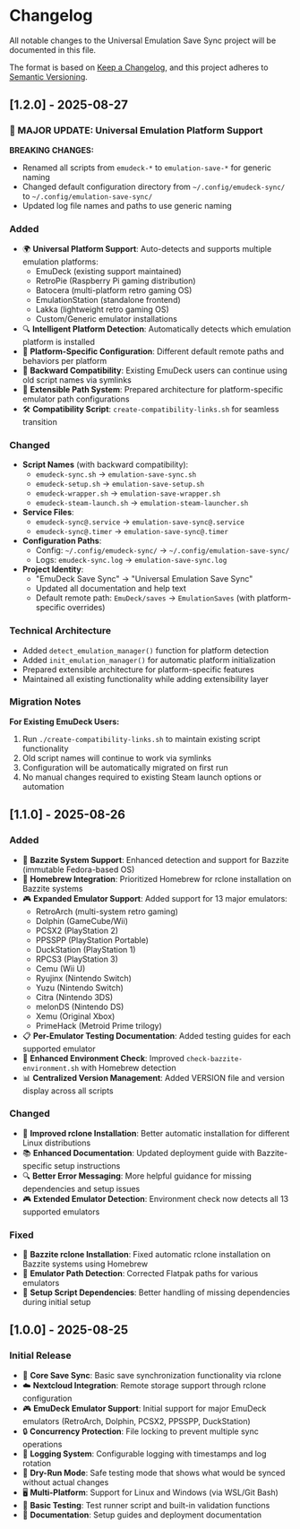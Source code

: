 # Changelog

All notable changes to the Universal Emulation Save Sync project will be documented in this file.

The format is based on [Keep a Changelog](https://keepachangelog.com/en/1.0.0/),
and this project adheres to [Semantic Versioning](https://semver.org/spec/v2.0.0.html).

## [1.2.0] - 2025-08-27

### 🎯 MAJOR UPDATE: Universal Emulation Platform Support

**BREAKING CHANGES:**
- Renamed all scripts from `emudeck-*` to `emulation-save-*` for generic naming
- Changed default configuration directory from `~/.config/emudeck-sync/` to `~/.config/emulation-save-sync/`
- Updated log file names and paths to use generic naming

### Added
- 🌍 **Universal Platform Support**: Auto-detects and supports multiple emulation platforms:
  - EmuDeck (existing support maintained)
  - RetroPie (Raspberry Pi gaming distribution)
  - Batocera (multi-platform retro gaming OS)
  - EmulationStation (standalone frontend)
  - Lakka (lightweight retro gaming OS)
  - Custom/Generic emulator installations
- 🔍 **Intelligent Platform Detection**: Automatically detects which emulation platform is installed
- 🎯 **Platform-Specific Configuration**: Different default remote paths and behaviors per platform
- 🔄 **Backward Compatibility**: Existing EmuDeck users can continue using old script names via symlinks
- 📁 **Extensible Path System**: Prepared architecture for platform-specific emulator path configurations
- 🛠️ **Compatibility Script**: `create-compatibility-links.sh` for seamless transition

### Changed
- **Script Names** (with backward compatibility):
  - `emudeck-sync.sh` → `emulation-save-sync.sh`
  - `emudeck-setup.sh` → `emulation-save-setup.sh`
  - `emudeck-wrapper.sh` → `emulation-save-wrapper.sh`
  - `emudeck-steam-launch.sh` → `emulation-steam-launcher.sh`
- **Service Files**:
  - `emudeck-sync@.service` → `emulation-save-sync@.service`
  - `emudeck-sync@.timer` → `emulation-save-sync@.timer`
- **Configuration Paths**:
  - Config: `~/.config/emudeck-sync/` → `~/.config/emulation-save-sync/`
  - Logs: `emudeck-sync.log` → `emulation-save-sync.log`
- **Project Identity**: 
  - "EmuDeck Save Sync" → "Universal Emulation Save Sync"
  - Updated all documentation and help text
  - Default remote path: `EmuDeck/saves` → `EmulationSaves` (with platform-specific overrides)

### Technical Architecture
- Added `detect_emulation_manager()` function for platform detection
- Added `init_emulation_manager()` for automatic platform initialization
- Prepared extensible architecture for platform-specific features
- Maintained all existing functionality while adding extensibility layer

### Migration Notes
**For Existing EmuDeck Users:**
1. Run `./create-compatibility-links.sh` to maintain existing script functionality
2. Old script names will continue to work via symlinks
3. Configuration will be automatically migrated on first run
4. No manual changes required to existing Steam launch options or automation

## [1.1.0] - 2025-08-26

### Added
- 🐧 **Bazzite System Support**: Enhanced detection and support for Bazzite (immutable Fedora-based OS)
- 🍺 **Homebrew Integration**: Prioritized Homebrew for rclone installation on Bazzite systems  
- 🎮 **Expanded Emulator Support**: Added support for 13 major emulators:
  - RetroArch (multi-system retro gaming)
  - Dolphin (GameCube/Wii)
  - PCSX2 (PlayStation 2) 
  - PPSSPP (PlayStation Portable)
  - DuckStation (PlayStation 1)
  - RPCS3 (PlayStation 3)
  - Cemu (Wii U)
  - Ryujinx (Nintendo Switch)
  - Yuzu (Nintendo Switch)
  - Citra (Nintendo 3DS)
  - melonDS (Nintendo DS)
  - Xemu (Original Xbox)
  - PrimeHack (Metroid Prime trilogy)
- 📋 **Per-Emulator Testing Documentation**: Added testing guides for each supported emulator
- 🔧 **Enhanced Environment Check**: Improved `check-bazzite-environment.sh` with Homebrew detection
- 📊 **Centralized Version Management**: Added VERSION file and version display across all scripts

### Changed  
- 🔧 **Improved rclone Installation**: Better automatic installation for different Linux distributions
- 📚 **Enhanced Documentation**: Updated deployment guide with Bazzite-specific setup instructions
- 🔍 **Better Error Messaging**: More helpful guidance for missing dependencies and setup issues
- 🎮 **Extended Emulator Detection**: Environment check now detects all 13 supported emulators

### Fixed
- 🐧 **Bazzite rclone Installation**: Fixed automatic rclone installation on Bazzite systems using Homebrew
- 📁 **Emulator Path Detection**: Corrected Flatpak paths for various emulators
- 🔧 **Setup Script Dependencies**: Better handling of missing dependencies during initial setup

## [1.0.0] - 2025-08-25

### Initial Release
- 🔄 **Core Save Sync**: Basic save synchronization functionality via rclone
- ☁️ **Nextcloud Integration**: Remote storage support through rclone configuration
- 🎮 **EmuDeck Emulator Support**: Initial support for major EmuDeck emulators (RetroArch, Dolphin, PCSX2, PPSSPP, DuckStation)
- 🔒 **Concurrency Protection**: File locking to prevent multiple sync operations
- 📝 **Logging System**: Configurable logging with timestamps and log rotation
- 🧪 **Dry-Run Mode**: Safe testing mode that shows what would be synced without actual changes
- 🖥️ **Multi-Platform**: Support for Linux and Windows (via WSL/Git Bash)
- 🧪 **Basic Testing**: Test runner script and built-in validation functions
- 📖 **Documentation**: Setup guides and deployment documentation